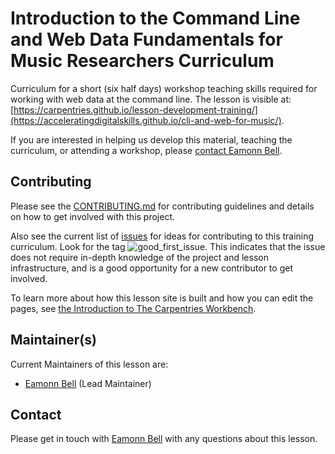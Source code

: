 # Introduction to the Command Line and Web Data Fundamentals for Music Researchers Curriculum

Curriculum for a short (six half days) workshop teaching skills required for working with web data at the command line. The lesson is visible at: [https://carpentries.github.io/lesson-development-training/](https://acceleratingdigitalskills.github.io/cli-and-web-for-music/).

If you are interested in helping us develop this material,
teaching the curriculum,
or attending a workshop,
please [contact Eamonn Bell](mailto:eamonn.bell@durham.ac.uk).

## Contributing
Please see the [CONTRIBUTING.md](CONTRIBUTING.md) for contributing guidelines and details on how to get involved with this project.

Also see the current list of [issues](https://github.com/acceleratingdigitalskills/cli-and-web-for-music/issues)
for ideas for contributing to this training curriculum. Look for the tag ![good_first_issue](https://img.shields.io/badge/-good%20first%20issue-gold.svg).
This indicates that the issue does not require in-depth knowledge of the project
and lesson infrastructure,
and is a good opportunity for a new contributor to get involved.

To learn more about how this lesson site is built and how you can edit the pages, see [the Introduction to The Carpentries Workbench][sandpaper-docs].

## Maintainer(s)
Current Maintainers of this lesson are:

* [Eamonn Bell](eamonn.bell@durham.ac.uk) (Lead Maintainer)

## Contact
Please get in touch with [Eamonn Bell](eamonn.bell@durham.ac.uk) with any questions about this lesson.

[sandpaper-docs]: https://carpentries.github.io/sandpaper-docs/

